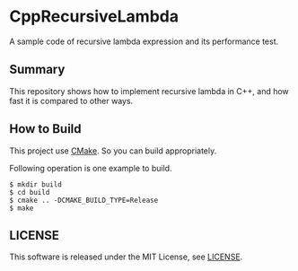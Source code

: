 CppRecursiveLambda
==================

A sample code of recursive lambda expression and its performance test.

## Summary

This repository shows how to implement recursive lambda in C++, and how fast it is compared to other ways.

## How to Build

This project use [CMake](https://cmake.org/ "CMake").
So you can build appropriately.

Following operation is one example to build.

```shell
$ mkdir build
$ cd build
$ cmake .. -DCMAKE_BUILD_TYPE=Release
$ make
```

## LICENSE

This software is released under the MIT License, see [LICENSE](LICENSE).

